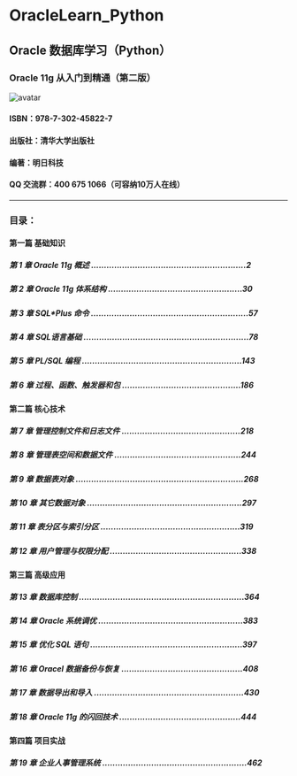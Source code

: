 # OracleLearn_Python
## Oracle 数据库学习（Python）

### Oracle 11g 从入门到精通（第二版）
![avatar](https://mubu.com/document_image/dd7cd564-8caa-4bfa-8984-df61ec3b2a2b-292668.jpg)

#### ISBN：978-7-302-45822-7
#### 出版社：清华大学出版社
#### 编著：明日科技
#### QQ 交流群：400 675 1066（可容纳10万人在线）

___
### 目录：

#### 第一篇 基础知识
##### 第 1 章 Oracle 11g 概述 ............................................................2
##### 第 2 章 Oracle 11g 体系结构 ....................................................30
##### 第 3 章 SQL*Plus 命令 .............................................................57
##### 第 4 章 SQL语言基础 ................................................................78
##### 第 5 章 PL/SQL 编程 ..............................................................143
##### 第 6 章 过程、函数、触发器和包 ..............................................186

#### 第二篇 核心技术
##### 第 7 章 管理控制文件和日志文件 ..............................................218
##### 第 8 章 管理表空间和数据文件 .................................................244
##### 第 9 章 数据表对象 .................................................................268
##### 第 10 章 其它数据对象 ............................................................297
##### 第 11 章 表分区与索引分区 ......................................................319
##### 第 12 章 用户管理与权限分配 ...................................................338

#### 第三篇 高级应用
##### 第 13 章 数据库控制 ................................................................364
##### 第 14 章 Oracle 系统调优 ........................................................383
##### 第 15 章 优化 SQL 语句 ...........................................................397
##### 第 16 章 Oracel 数据备份与恢复 ...............................................408
##### 第 17 章 数据导出和导入 ..........................................................430
##### 第 18 章 Oracle 11g 的闪回技术 ...............................................444

#### 第四篇 项目实战
##### 第 19 章 企业人事管理系统 ........................................................462